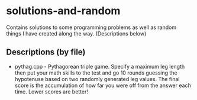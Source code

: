 # solutions-and-random
Contains solutions to some programming problems as well as random things I have created along the way. (Descriptions below)

## Descriptions (by file)
* pythag.cpp - Pythagorean triple game. 
Specify a maximum leg length then put your math skills to the test and go 10 rounds guessing the hypotenuse based on two randomly generated leg values.
The final score is the accumulation of how far you were off from the answer each time. Lower scores are better!
